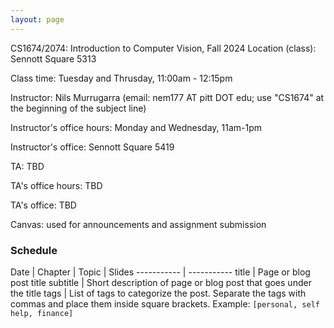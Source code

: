 ```yaml
---
layout: page
---
```


CS1674/2074: Introduction to Computer Vision, Fall 2024
Location (class): Sennott Square 5313

Class time: Tuesday and Thrusday, 11:00am - 12:15pm

Instructor: Nils Murrugarra (email: nem177 AT pitt DOT edu; use "CS1674" at the beginning of the subject line)

Instructor's office hours: Monday and Wednesday, 11am-1pm

Instructor's office: Sennott Square 5419

TA: TBD

TA's office hours: TBD

TA's office: TBD

Canvas: used for announcements and assignment submission

### Schedule

Date   | Chapter | Topic | Slides
----------- | -----------
title       | Page or blog post title
subtitle    | Short description of page or blog post that goes under the title
tags        | List of tags to categorize the post. Separate the tags with commas and place them inside square brackets. Example: `[personal, self help, finance]`

